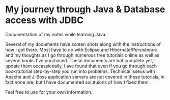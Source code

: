 # My journey through Java & Database access with JDBC
 Documentation of my notes while learning Java.
 
 Several of my documents have screen shots along with the instructions of how I got there.
 Most have to do with Eclipse and Hibernate/Persistence and my thoughts as I go through numerous
 free tutorials online as well as several books I've purchased. These documents are bot complete yet, I update them
 occassionally. I ave found that even if you go through each book/tutorial step-by-step you run into problems.
 Technical isseus with Apache and J-Boss application servers are not covered in these tutorials, in fact none are, but
 I have documented solutuions of how I fixed them.
 
 Feel free to use for your own information.

